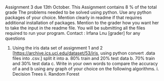Assignment 3 due 13th October. 
This Assignment contains 8 % of the total grade 
The problems needed to be solved using python.
Use any python packages of your choice. Mention clearly in readme if that requires additional installation of packages. 
Mention to the grader how you want her to take the input in the readme file. 
You will be submitting all the files required to run your program. 
Contact : Irfana Lnu [grader] for any questions
1.	Using the iris data set of assignment 1 and 2 [https://archive.ics.uci.edu/dataset/53/iris,
using python convert .data files into .csv.] split it into 
a.	80% train and 20% test data
b.	70% train and 30% test data 
c.	Write in your own words to compare the accuracy of a and b using any graph of your choice on the following algorithms.
i.	Decision Trees
ii.	Random Forest
